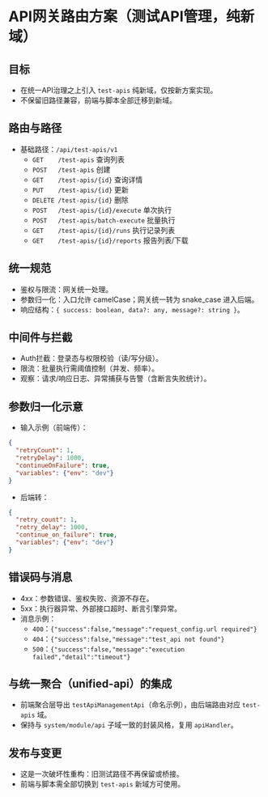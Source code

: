 # API网关路由方案（测试API管理，纯新域）

## 目标
- 在统一API治理之上引入 `test-apis` 纯新域，仅按新方案实现。
- 不保留旧路径兼容，前端与脚本全部迁移到新域。

## 路由与路径
- 基础路径：`/api/test-apis/v1`
  - `GET    /test-apis`                查询列表
  - `POST   /test-apis`                创建
  - `GET    /test-apis/{id}`           查询详情
  - `PUT    /test-apis/{id}`           更新
  - `DELETE /test-apis/{id}`           删除
  - `POST   /test-apis/{id}/execute`   单次执行
  - `POST   /test-apis/batch-execute`  批量执行
  - `GET    /test-apis/{id}/runs`      执行记录列表
  - `GET    /test-apis/{id}/reports`   报告列表/下载

## 统一规范
- 鉴权与限流：网关统一处理。
- 参数归一化：入口允许 camelCase；网关统一转为 snake_case 进入后端。
- 响应结构：`{ success: boolean, data?: any, message?: string }`。

## 中间件与拦截
- Auth拦截：登录态与权限校验（读/写分级）。
- 限流：批量执行需阈值控制（并发、频率）。
- 观察：请求/响应日志、异常捕获与告警（含断言失败统计）。

## 参数归一化示意
- 输入示例（前端传）：
```json
{
  "retryCount": 1,
  "retryDelay": 1000,
  "continueOnFailure": true,
  "variables": {"env": "dev"}
}
```
- 后端转：
```json
{
  "retry_count": 1,
  "retry_delay": 1000,
  "continue_on_failure": true,
  "variables": {"env": "dev"}
}
```

## 错误码与消息
- 4xx：参数错误、鉴权失败、资源不存在。
- 5xx：执行器异常、外部接口超时、断言引擎异常。
- 消息示例：
  - `400`：`{"success":false,"message":"request_config.url required"}`
  - `404`：`{"success":false,"message":"test_api not found"}`
  - `500`：`{"success":false,"message":"execution failed","detail":"timeout"}`

## 与统一聚合（unified-api）的集成
- 前端聚合层导出 `testApiManagementApi`（命名示例），由后端路由对应 `test-apis` 域。
- 保持与 `system/module/api` 子域一致的封装风格，复用 `apiHandler`。

## 发布与变更
- 这是一次破坏性重构：旧测试路径不再保留或桥接。
- 前端与脚本需全部切换到 `test-apis` 新域方可使用。